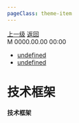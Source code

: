 ```yaml
---
pageClass: theme-item
---
```

<div class="extend-header">
    <div class="info">
        <div class="record">
            <a class="back" href="./">上一级</a>
            <a class="back" href="./">返回</a>
        </div>        
        <div class="mini">
            <span>M 0000.00.00 00:00</span>
        </div>
    </div>
    <div class="content"><div class="custom-block children"><ul><li><a href="undefined">undefined</a></li><li><a href="undefined">undefined</a></li></ul></div></div>
</div>
<div class="content-header">
<h1>技术框架</h1><strong>技术框架</strong>
</div>
<div class="static-content">


</div>
